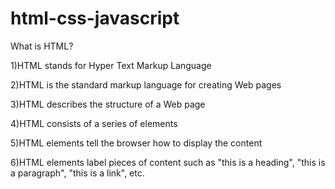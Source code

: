 # html-css-javascript

What is HTML?


1)HTML stands for Hyper Text Markup Language

2)HTML is the standard markup language for creating Web pages

3)HTML describes the structure of a Web page

4)HTML consists of a series of elements

5)HTML elements tell the browser how to display the content

6)HTML elements label pieces of content such as "this is a heading", "this is a paragraph", "this is a link", etc.

